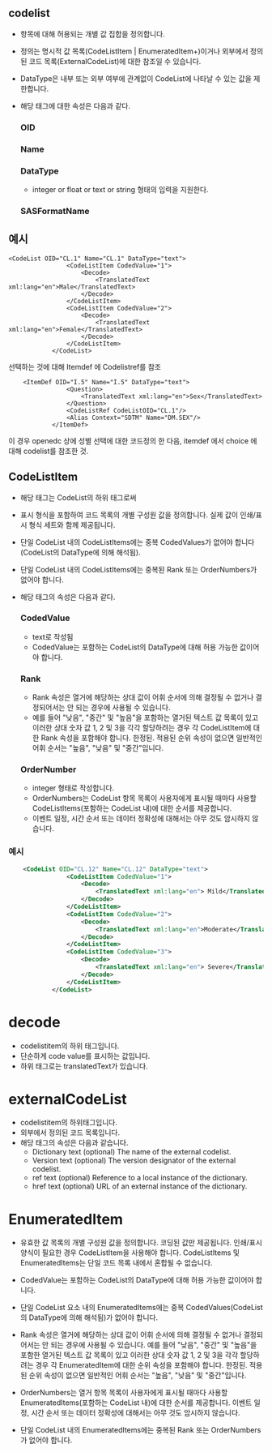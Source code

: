   
## codelist
- 항목에 대해 허용되는 개별 값 집합을 정의합니다. </br>
- 정의는 명시적 값 목록(CodeListItem | EnumeratedItem+)이거나 외부에서 정의된 코드 목록(ExternalCodeList)에 대한 참조일 수 있습니다.

- DataType은 내부 또는 외부 여부에 관계없이 CodeList에 나타날 수 있는 값을 제한합니다.
- 해당 태그에 대한 속성은 다음과 같다.
    ### OID
    ### Name
    ### DataType
    - integer or float or text or string 형태의 입력을 지원한다.
    ### SASFormatName



## 예시
```
<CodeList OID="CL.1" Name="CL.1" DataType="text">
                <CodeListItem CodedValue="1">
                    <Decode>
                        <TranslatedText xml:lang="en">Male</TranslatedText>
                    </Decode>
                </CodeListItem>
                <CodeListItem CodedValue="2">
                    <Decode>
                        <TranslatedText xml:lang="en">Female</TranslatedText>
                    </Decode>
                </CodeListItem>
            </CodeList>

```

선택하는 것에 대해 Itemdef 에 Codelistref를 참조

```
    <ItemDef OID="I.5" Name="I.5" DataType="text">
                <Question>
                    <TranslatedText xml:lang="en">Sex</TranslatedText>
                </Question>
                <CodeListRef CodeListOID="CL.1"/>
                <Alias Context="SDTM" Name="DM.SEX"/>
            </ItemDef>

```

이 경우 openedc 상에 성별 선택에 대한 코드정의 한 다음, itemdef 에서 choice 에 대해 codelist를 참조한 것.

## CodeListItem
- 해당 태그는 CodeList의 하위 태그로써 
- 표시 형식을 포함하여 코드 목록의 개별 구성원 값을 정의합니다. 실제 값이 인쇄/표시 형식 세트와 함께 제공됩니다. 


- 단일 CodeList 내의 CodeListItems에는 중복 CodedValues가 없어야 합니다(CodeList의 DataType에 의해 해석됨).





- 단일 CodeList 내의 CodeListItems에는 중복된 Rank 또는 OrderNumbers가 없어야 합니다.
- 해당 태그의 속성은 다음과 같다.
    ### CodedValue
    - text로 작성됨
    - CodedValue는 포함하는 CodeList의 DataType에 대해 허용 가능한 값이어야 합니다. 
    ### Rank
    - Rank 속성은 열거에 해당하는 상대 값이 어휘 순서에 의해 결정될 수 없거나 결정되어서는 안 되는 경우에 사용될 수 있습니다. 
    - 예를 들어 "낮음", "중간" 및 "높음"을 포함하는 열거된 텍스트 값 목록이 있고 이러한 상대 숫자 값 1, 2 및 3을 각각 할당하려는 경우 각 CodeListItem에 대한 Rank 속성을 포함해야 합니다. 한정된. 적용된 순위 속성이 없으면 일반적인 어휘 순서는 "높음", "낮음" 및 "중간"입니다.
    ### OrderNumber
    - integer 형태로 작성합니다.
    - OrderNumbers는 CodeList 항목 목록이 사용자에게 표시될 때마다 사용할 CodeListItems(포함하는 CodeList 내)에 대한 순서를 제공합니다.
    -  이벤트 일정, 시간 순서 또는 데이터 정확성에 대해서는 아무 것도 암시하지 않습니다.

### 예시
```xml
    <CodeList OID="CL.12" Name="CL.12" DataType="text">
                <CodeListItem CodedValue="1">
                    <Decode>
                        <TranslatedText xml:lang="en"> Mild</TranslatedText>
                    </Decode>
                </CodeListItem>
                <CodeListItem CodedValue="2">
                    <Decode>
                        <TranslatedText xml:lang="en">Moderate</TranslatedText>
                    </Decode>
                </CodeListItem>
                <CodeListItem CodedValue="3">
                    <Decode>
                        <TranslatedText xml:lang="en"> Severe</TranslatedText>
                    </Decode>
                </CodeListItem>
            </CodeList>

```

# decode
- codelistitem의 하위 태그입니다.
- 단순하게 code value를 표시하는 값입니다.
- 하위 태그로는 translatedText가 있습니다.

# externalCodeList
- codelistitem의 하위태그입니다.
- 외부에서 정의된 코드 목록입니다.
- 해당 태그의 속성은 다음과 같습니다.
    - Dictionary	text	(optional)	The name of the external codelist.
    - Version	text	(optional)	The version designator of the external codelist.
    - ref	text	(optional)	Reference to a local instance of the dictionary.
    - href	text	(optional)	URL of an external instance of the dictionary.

# EnumeratedItem
- 유효한 값 목록의 개별 구성원 값을 정의합니다. 코딩된 값만 제공됩니다. 인쇄/표시 양식이 필요한 경우 CodeListItem을 사용해야 합니다. CodeListItems 및 EnumeratedItems는 단일 코드 목록 내에서 혼합될 수 없습니다. 
- CodedValue는 포함하는 CodeList의 DataType에 대해 허용 가능한 값이어야 합니다.

- 단일 CodeList 요소 내의 EnumeratedItems에는 중복 CodedValues(CodeList의 DataType에 의해 해석됨)가 없어야 합니다.

- Rank 속성은 열거에 해당하는 상대 값이 어휘 순서에 의해 결정될 수 없거나 결정되어서는 안 되는 경우에 사용될 수 있습니다. 예를 들어 "낮음", "중간" 및 "높음"을 포함한 열거된 텍스트 값 목록이 있고 이러한 상대 숫자 값 1, 2 및 3을 각각 할당하려는 경우 각 EnumeratedItem에 대한 순위 속성을 포함해야 합니다. 한정된. 적용된 순위 속성이 없으면 일반적인 어휘 순서는 "높음", "낮음" 및 "중간"입니다.

- OrderNumbers는 열거 항목 목록이 사용자에게 표시될 때마다 사용할 EnumeratedItems(포함하는 CodeList 내)에 대한 순서를 제공합니다. 이벤트 일정, 시간 순서 또는 데이터 정확성에 대해서는 아무 것도 암시하지 않습니다.

- 단일 CodeList 내의 EnumeratedItems에는 중복된 Rank 또는 OrderNumbers가 없어야 합니다.
